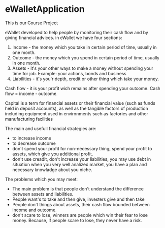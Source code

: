 # eWalletApplication
This is our Course Project

eWallet developed to help people by monitoring their cash flow and by giving financial advices.
in eWallet we have four sections:
1. Income - the money which you take in certain period of time, usually in one month.
2. Outcome - the money which you spend in certain period of time, usually in one month.
3. Assets - it's your other ways to make a money without spending your time for job. Example: your actions, bonds and business.
4. Liabilities - it's you'r depth, credit or other thing which take your money. 

Cash flow - it is your profit wich remains after spending your outcome. Cash flow = income - outcome.

Capital is a term for financial assets or their financial value (such as funds held in deposit accounts), as well as the tangible factors of production including equipment used in environments such as factories and other manufacturing facilities

The main and usefull financial strategies are:
- to increase income
- to decrease outcome
- don't spend your profit for non-necessary thing, spend your profit to assets, which give you additional profit.
- don't use creadit, don't increase your liabilities, you may use debt in situation when you very well analized market, you have a plan and necessary knowladge about you niche.

The problems which you may meet:
- The main problem is that people don't understand the difference between assets and liabilities.
- People want's to take and then give, investers give and then take
- People don't things about assets, their cash flow bounded between income and outcome.
- don't scare to lose, winners are people which win their fear to lose money. Because, if people scare to lose, they never have a risk.
